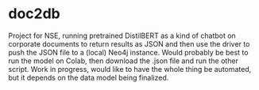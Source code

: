 # doc2db
Project for NSE, running pretrained DistilBERT as a kind of chatbot on corporate documents to return results as JSON and then use the driver to push the JSON file to a (local) Neo4j instance.
Would probably be best to run the model on Colab, then download the .json file and run the other script. 
Work in progress, would like to have the whole thing be automated, but it depends on the data model being finalized. 
